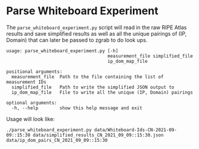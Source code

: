# Parse Whiteboard Experiment

The `parse_whiteboard_experiment.py` script will read in the raw RIPE Atlas
results and save simplified results as well as all the unique pairings of (IP,
Domain) that can later be passed to zgrab to do look ups.

```
usage: parse_whiteboard_experiment.py [-h]
                                      measurement_file simplified_file
                                      ip_dom_map_file

positional arguments:
  measurement_file  Path to the file containing the list of measurement IDs
  simplified_file   Path to write the simplified JSON output to
  ip_dom_map_file   File to write all the unique (IP, Domain) pairings

optional arguments:
  -h, --help        show this help message and exit
```

Usage will look like:

`./parse_whiteboard_experiment.py data/Whiteboard-Ids-CN-2021-09-09::15:30
data/simplified_results_CN_2021_09_09::15:30.json
data/ip_dom_pairs_CN_2021_09_09::15:30`